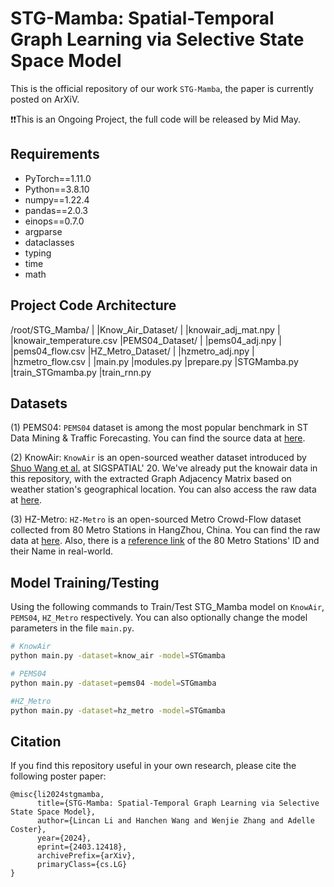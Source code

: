 # STG-Mamba: Spatial-Temporal Graph Learning via Selective State Space Model

This is the official repository of our work `STG-Mamba`, the paper is currently posted on ArXiV.

❗️❗️This is an Ongoing Project, the full code will be released by Mid May.


## Requirements

- PyTorch==1.11.0
- Python==3.8.10
- numpy==1.22.4
- pandas==2.0.3
- einops==0.7.0
- argparse
- dataclasses
- typing
- time
- math

## Project Code Architecture

/root/STG_Mamba/
              |
              |Know_Air_Dataset/
              |                |knowair_adj_mat.npy
              |                |knowair_temperature.csv
              |PEMS04_Dataset/
              |              |pems04_adj.npy
              |              |pems04_flow.csv
              |HZ_Metro_Dataset/
              |                |hzmetro_adj.npy
              |                |hzmetro_flow.csv
              |
              |main.py
              |modules.py
              |prepare.py
              |STGMamba.py
              |train_STGmamba.py
              |train_rnn.py


## Datasets

(1) PEMS04: `PEMS04` dataset is among the most popular benchmark in ST Data Mining & Traffic Forecasting. You can find the source data at [here](https://github.com/MengzhangLI/STFGNN/tree/master/data).

(2) KnowAir: `KnowAir` is an open-sourced weather dataset introduced by [Shuo Wang et al.](https://dl.acm.org/doi/abs/10.1145/3397536.3422208) at SIGSPATIAL' 20. We've already put the knowair data in this repository, with the extracted Graph Adjacency Matrix based on weather station's geographical location. You can also access the raw data at [here](https://drive.google.com/file/d/1R6hS5VAgjJQ_wu8i5qoLjIxY0BG7RD1L/view).  

(3) HZ-Metro: `HZ-Metro` is an open-sourced Metro Crowd-Flow dataset collected from 80 Metro Stations in HangZhou, China. You can find the raw data at [here](https://github.com/HCPLab-SYSU/PVCGN). Also, there is a [reference link](https://github.com/skyzh/Meteor/blob/master/station_line.csv) of the 80 Metro Stations' ID and their Name in real-world.



## Model Training/Testing

Using the following commands to Train/Test STG_Mamba model on `KnowAir`, `PEMS04`, `HZ_Metro` respectively. You can also optionally change the model parameters in the file `main.py`.

```bash
# KnowAir
python main.py -dataset=know_air -model=STGmamba

```

```bash
# PEMS04
python main.py -dataset=pems04 -model=STGmamba

```

```bash
#HZ_Metro
python main.py -dataset=hz_metro -model=STGmamba
```




## Citation

If you find this repository useful in your own research, please cite the following poster paper:
```
@misc{li2024stgmamba,
      title={STG-Mamba: Spatial-Temporal Graph Learning via Selective State Space Model}, 
      author={Lincan Li and Hanchen Wang and Wenjie Zhang and Adelle Coster},
      year={2024},
      eprint={2403.12418},
      archivePrefix={arXiv},
      primaryClass={cs.LG}
}
```
